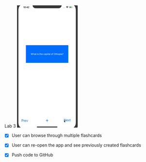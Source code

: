 

Lab 3
<img src="3.gif" width=200><br>
- [X] User can browse through multiple flashcards
- [X] User can re-open the app and see previously created flashcards
- [X] Push code to GitHub

